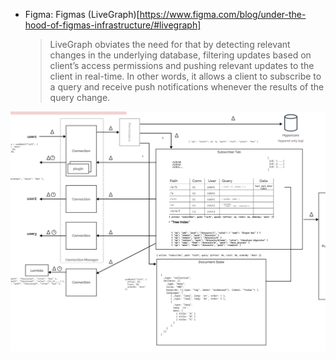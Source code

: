 - Figma: Figmas (LiveGraph)[https://www.figma.com/blog/under-the-hood-of-figmas-infrastructure/#livegraph]
  > LiveGraph obviates the need for that by detecting relevant changes in the underlying database, filtering updates based on client’s access permissions and pushing relevant updates to the client in real-time. In other words, it allows a client to subscribe to a query and receive push notifications whenever the results of the query change.

![](../img/diagram-rtsubs.png)
